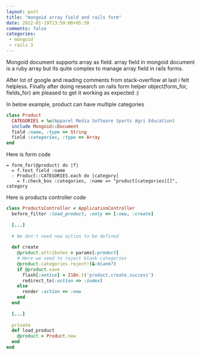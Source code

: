 ```yaml
---
layout: post
title: "mongoid array field and rails form"
date: 2012-01-19T23:59:00+05:30
comments: false
categories:
 - mongoid
 - rails 3
---
```

Mongoid document supports array as field. array field in mongoid document is a ruby array but its quite complex to manage array field in rails forms.

After lot of google and reading comments from stack-overflow at last i felt helpless. Finally after doing research on rails form helper object(form_for, fields_for) am pleased to get it working as expected :)

In below example, product can have multiple categories
```ruby
class Product
  CATEGORIES = %w(Apparel Media Software Sports Agri Education)
  include Mongoid::Document
  field :name, :type => String
  field :categories, :type => Array
end
```
Here is form code 
```haml
= form_for(@product) do |f|
  = f.text_field :name
  - Product::CATEGORIES.each do |category|
    = f.check_box :categories, :name => "product[categories][]", category
```

Here is products controller code
```ruby
class ProductsController < ApplicationController
  before_filter :load_product, :only => [:new, :create]
  
  [...]
  
  # We don't need new action to be defined
  
  def create
    @product.attributes = params[:product]
    # Here we need to reject blank categories
    @product.categories.reject!(&:blank?)
    if @product.save
      flash[:notice] = I18n.t('product.create.success')
      redirect_to(:action => :index)
    else
      render :action => :new
    end
  end
  
  [...]
  
  private
  def load_product
    @product = Product.new
  end
end
```
